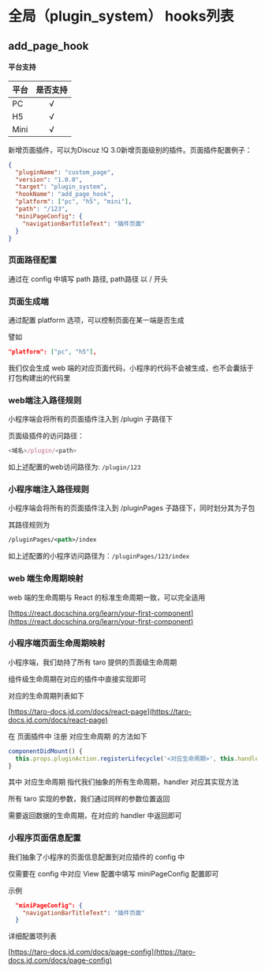 # 全局（plugin_system） hooks列表

## add_page_hook

#### 平台支持

| 平台 | 是否支持 |
| :--- | :------: |
| PC   |    √     |
| H5   |    √     |
| Mini |    √     |

新增页面插件，可以为Discuz !Q 3.0新增页面级别的插件。页面插件配置例子：

```json
{
  "pluginName": "custom_page",
  "version": "1.0.0",
  "target": "plugin_system",
  "hookName": "add_page_hook",
  "platform": ["pc", "h5", "mini"],
  "path": "/123",
  "miniPageConfig": {
    "navigationBarTitleText": "插件页面"
  }
}
```

### 页面路径配置

通过在 config 中填写 path 路径, path路径 以 / 开头

### 页面生成端

通过配置 platform 选项，可以控制页面在某一端是否生成

譬如

```json
"platform": ["pc", "h5"],
```

我们仅会生成 web 端的对应页面代码，小程序的代码不会被生成，也不会囊括于打包构建出的代码里

### web端注入路径规则

小程序端会将所有的页面插件注入到 /plugin 子路径下

页面级插件的访问路径：

```javascript
<域名>/plugin/<path>
```

如上述配置的web访问路径为: `/plugin/123`

### 小程序端注入路径规则

小程序端会将所有的页面插件注入到 /pluginPages 子路径下，同时划分其为子包

其路径规则为

```xml
/pluginPages/<path>/index
```

如上述配置的小程序访问路径为：`/pluginPages/123/index`

### web 端生命周期映射

web 端的生命周期与 React 的标准生命周期一致，可以完全适用

[https://react.docschina.org/learn/your-first-component](https://react.docschina.org/learn/your-first-component)

### 小程序端页面生命周期映射

小程序端，我们劫持了所有 taro 提供的页面级生命周期

组件级生命周期在对应的插件中直接实现即可

对应的生命周期列表如下

[https://taro-docs.jd.com/docs/react-page](https://taro-docs.jd.com/docs/react-page)

在 页面插件中 注册 对应生命周期 的方法如下

```javascript
componentDidMount() {
  this.props.pluginAction.registerLifecycle('<对应生命周期>', this.handler);
}
```

其中 对应生命周期 指代我们抽象的所有生命周期，handler 对应其实现方法

所有 taro 实现的参数，我们通过同样的参数位置返回

需要返回数据的生命周期，在对应的 handler 中返回即可

### 小程序页面信息配置

我们抽象了小程序的页面信息配置到对应插件的 config 中

仅需要在 config 中对应 View 配置中填写 miniPageConfig 配置即可

示例

```json
  "miniPageConfig": {
    "navigationBarTitleText": "插件页面"
  }
```

详细配置项列表

[https://taro-docs.jd.com/docs/page-config](https://taro-docs.jd.com/docs/page-config)